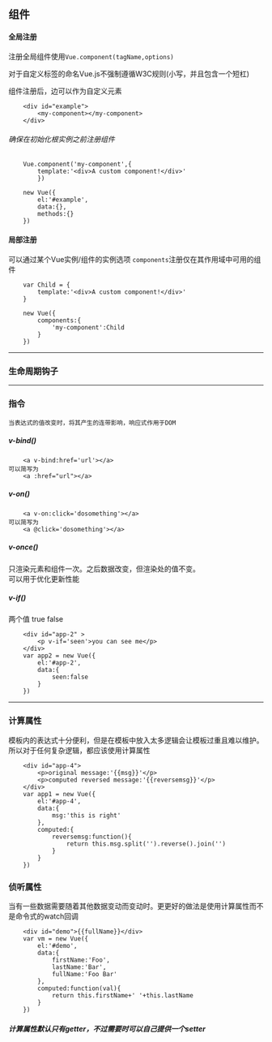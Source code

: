 
## 组件
#### 全局注册
注册全局组件使用` Vue.component(tagName,options) `

对于自定义标签的命名Vue.js不强制遵循W3C规则(小写，并且包含一个短杠)

组件注册后，边可以作为自定义元素


        <div id="example">
            <my-component></my-component>
        </div>        
###### 确保在初始化根实例之前注册组件

        Vue.component('my-component',{
            template:'<div>A custom component!</div>'
            })

        new Vue({
            el:'#example',
            data:{},
            methods:{}
        })

#### 局部注册
可以通过某个Vue实例/组件的实例选项 `components`注册仅在其作用域中可用的组件

        var Child = {
            template:'<div>A custom component!</div>'
        }

        new Vue({
            components:{
                'my-component':Child
            }
        })

------------------------------------------------------------------

### 生命周期钩子

------------------------------------------------------------------

### 指令
    当表达式的值改变时，将其产生的连带影响，响应式作用于DOM

##### v-bind()   
        <a v-bind:href='url'></a>
    可以简写为
        <a :href="url"></a>

##### v-on()
        <a v-on:click='dosomething'></a>
    可以简写为
        <a @click='dosomething'></a>

##### v-once()
只渲染元素和组件一次。之后数据改变，但渲染处的值不变。  
可以用于优化更新性能

##### v-if()
两个值  true  false

        <div id="app-2" >
            <p v-if='seen'>you can see me</p>
        </div>
        var app2 = new Vue({
            el:'#app-2',
            data:{
                seen:false
            }
        })

-----------------------------------------------------------------

### 计算属性
模板内的表达式十分便利，但是在模板中放入太多逻辑会让模板过重且难以维护。所以对于任何复杂逻辑，都应该使用计算属性

        <div id="app-4">
            <p>original message:'{{msg}}'</p>
            <p>computed reversed message:'{{reversemsg}}'</p>
        </div>
        var app1 = new Vue({
            el:'#app-4',
            data:{
                msg:'this is right'
            },
            computed:{
                reversemsg:function(){
                    return this.msg.split('').reverse().join('')
                }
            }
        })

### 侦听属性
当有一些数据需要随着其他数据变动而变动时。更更好的做法是使用计算属性而不是命令式的watch回调

        <div id="demo">{{fullName}}</div>
        var vm = new Vue({
            el:'#demo',
            data:{
                firstName:'Foo',
                lastName:'Bar',
                fullName:'Foo Bar'
            },
            computed:function(val){
                return this.firstName+' '+this.lastName
            }
        })

##### 计算属性默认只有getter，不过需要时可以自己提供一个setter
